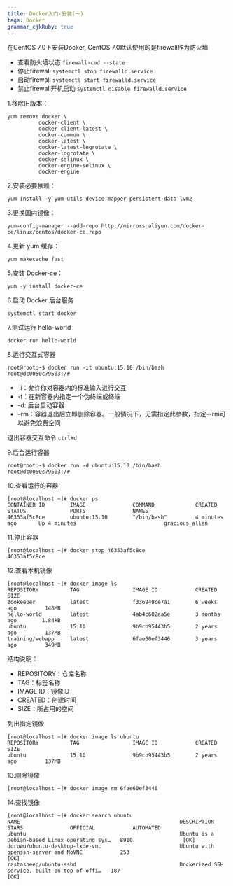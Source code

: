 ```yaml
---
title: Docker入门-安装(一)
tags: Docker
grammar_cjkRuby: true
---
```


在CentOS 7.0下安装Docker, CentOS 7.0默认使用的是firewall作为防火墙
- 查看防火墙状态
    `firewall-cmd --state`
- 停止firewall
    `systemctl stop firewalld.service`
- 启动firewall
    `systemctl start firewalld.service`
- 禁止firewall开机启动
    `systemctl disable firewalld.service`


1.移除旧版本：

```
yum remove docker \
          docker-client \
          docker-client-latest \
          docker-common \
          docker-latest \
          docker-latest-logrotate \
          docker-logrotate \
          docker-selinux \
          docker-engine-selinux \
          docker-engine
```

2.安装必要依赖：

`
yum install -y yum-utils device-mapper-persistent-data lvm2
`

3.更换国内镜像：

`
yum-config-manager --add-repo http://mirrors.aliyun.com/docker-ce/linux/centos/docker-ce.repo
`

4.更新 yum 缓存：

`
yum makecache fast
`

5.安装 Docker-ce：

`
yum -y install docker-ce
`

6.启动 Docker 后台服务

`
systemctl start docker
`

7.测试运行 hello-world

`
 docker run hello-world
`

8.运行交互式容器

```
root@root:~$ docker run -it ubuntu:15.10 /bin/bash
root@dc0050c79503:/#
```
- -i：允许你对容器内的标准输入进行交互
- -t：在新容器内指定一个伪终端或终端
- -d: 后台启动容器
- –rm：容器退出后立即删除容器。一般情况下，无需指定此参数，指定--rm可以避免浪费空间

退出容器交互命令 `ctrl+d`


9.后台运行容器
```
root@root:~$ docker run -d ubuntu:15.10 /bin/bash
root@dc0050c79503:/#
```

10.查看运行的容器

```
[root@localhost ~]# docker ps 
CONTAINER ID        IMAGE               COMMAND             CREATED             STATUS              PORTS               NAMES
46353af5c8ce        ubuntu:15.10        "/bin/bash"         4 minutes ago       Up 4 minutes                            gracious_allen
```

11.停止容器

```
[root@localhost ~]# docker stop 46353af5c8ce
46353af5c8ce
```
12.查看本机镜像

```
[root@localhost ~]# docker image ls
REPOSITORY          TAG                 IMAGE ID            CREATED             SIZE
zookeeper           latest              f336949ce7a1        6 weeks ago         148MB
hello-world         latest              4ab4c602aa5e        3 months ago        1.84kB
ubuntu              15.10               9b9cb95443b5        2 years ago         137MB
training/webapp     latest              6fae60ef3446        3 years ago         349MB
```
结构说明：

- REPOSITORY：仓库名称
- TAG：标签名称
- IMAGE ID：镜像ID
- CREATED：创建时间
- SIZE：所占用的空间

列出指定镜像

```
[root@localhost ~]# docker image ls ubuntu
REPOSITORY          TAG                 IMAGE ID            CREATED             SIZE
ubuntu              15.10               9b9cb95443b5        2 years ago         137MB
```

13.删除镜像

```
[root@localhost ~]# docker image rm 6fae60ef3446
```

14.查找镜像

```
[root@localhost ~]# docker search ubuntu 
NAME                                                   DESCRIPTION                                     STARS               OFFICIAL            AUTOMATED
ubuntu                                                 Ubuntu is a Debian-based Linux operating sys…   8910                [OK]                
dorowu/ubuntu-desktop-lxde-vnc                         Ubuntu with openssh-server and NoVNC            253                                     [OK]
rastasheep/ubuntu-sshd                                 Dockerized SSH service, built on top of offi…   187                                     [OK]
```